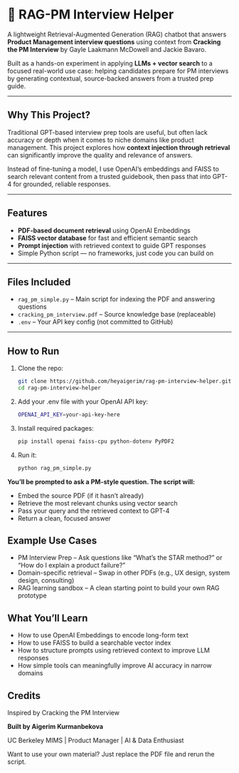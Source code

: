 # 🤖 RAG-PM Interview Helper

A lightweight Retrieval-Augmented Generation (RAG) chatbot that answers **Product Management interview questions** using context from **Cracking the PM Interview** by Gayle Laakmann McDowell and Jackie Bavaro.

Built as a hands-on experiment in applying **LLMs + vector search** to a focused real-world use case: helping candidates prepare for PM interviews by generating contextual, source-backed answers from a trusted prep guide.

---

## Why This Project?

Traditional GPT-based interview prep tools are useful, but often lack accuracy or depth when it comes to niche domains like product management. This project explores how **context injection through retrieval** can significantly improve the quality and relevance of answers.

Instead of fine-tuning a model, I use OpenAI’s embeddings and FAISS to search relevant content from a trusted guidebook, then pass that into GPT-4 for grounded, reliable responses.

---

## Features

- **PDF-based document retrieval** using OpenAI Embeddings
- **FAISS vector database** for fast and efficient semantic search
- **Prompt injection** with retrieved context to guide GPT responses
- Simple Python script — no frameworks, just code you can build on

---

## Files Included

- `rag_pm_simple.py` – Main script for indexing the PDF and answering questions
- `cracking_pm_interview.pdf` – Source knowledge base (replaceable)
- `.env` – Your API key config (not committed to GitHub)

---

## How to Run

1. Clone the repo:
   ```bash
   git clone https://github.com/heyaigerim/rag-pm-interview-helper.git
   cd rag-pm-interview-helper

2. Add your .env file with your OpenAI API key:
   ```bash
   OPENAI_API_KEY=your-api-key-here

3. Install required packages:
   ```bash
   pip install openai faiss-cpu python-dotenv PyPDF2

4. Run it:
   ```bash
   python rag_pm_simple.py

**You’ll be prompted to ask a PM-style question. The script will:**
- Embed the source PDF (if it hasn’t already)
- Retrieve the most relevant chunks using vector search
- Pass your query and the retrieved context to GPT-4
- Return a clean, focused answer

## Example Use Cases
- PM Interview Prep – Ask questions like “What’s the STAR method?” or “How do I explain a product failure?”
- Domain-specific retrieval – Swap in other PDFs (e.g., UX design, system design, consulting)
- RAG learning sandbox – A clean starting point to build your own RAG prototype

## What You’ll Learn
- How to use OpenAI Embeddings to encode long-form text
- How to use FAISS to build a searchable vector index
- How to structure prompts using retrieved context to improve LLM responses
- How simple tools can meaningfully improve AI accuracy in narrow domains


## Credits
Inspired by Cracking the PM Interview

**Built by Aigerim Kurmanbekova**

UC Berkeley MIMS | Product Manager | AI & Data Enthusiast

Want to use your own material? Just replace the PDF file and rerun the script.







